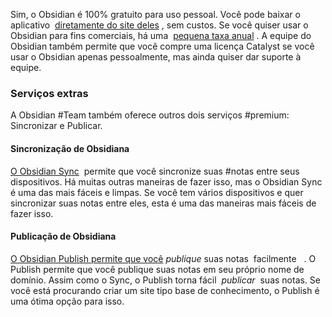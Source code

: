 Sim, o Obsidian é 100% gratuito para uso pessoal. Você pode baixar o aplicativo  [diretamente do site deles](https://translate.google.com/website?sl=en&tl=pt&hl=pt&client=srp&u=https://obsidian.md/download) , sem custos. Se você quiser usar o Obsidian para fins comerciais, há uma  [pequena taxa anual](https://translate.google.com/website?sl=en&tl=pt&hl=pt&client=srp&u=https://obsidian.md/pricing) . A equipe do Obsidian também permite que você compre uma licença Catalyst se você usar o Obsidian apenas pessoalmente, mas ainda quiser dar suporte à equipe.

### Serviços extras

A Obsidian #Team também oferece outros dois serviços #premium: Sincronizar e Publicar.

#### Sincronização de Obsidiana

[O Obsidian Sync](https://translate.google.com/website?sl=en&tl=pt&hl=pt&client=srp&u=https://obsidian.md/sync)  permite que você sincronize suas #notas entre seus dispositivos. Há muitas outras maneiras de fazer isso, mas o Obsidian Sync é uma das mais fáceis e limpas. Se você tem vários dispositivos e quer sincronizar suas notas entre eles, esta é uma das maneiras mais fáceis de fazer isso.

#### Publicação de Obsidiana

[O Obsidian Publish permite que você](https://translate.google.com/website?sl=en&tl=pt&hl=pt&client=srp&u=https://obsidian.md/publish) _publique_ suas notas  facilmente   . O Publish permite que você publique suas notas em seu próprio nome de domínio. Assim como o Sync, o Publish torna fácil  _publicar_  suas notas. Se você está procurando criar um site tipo base de conhecimento, o Publish é uma ótima opção para isso.